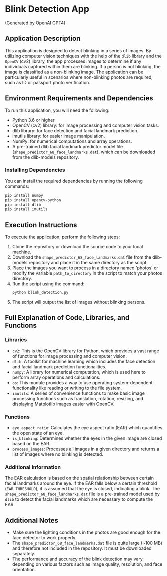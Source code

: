# Blink Detection App

(Generated by OpenAI GPT4)

## Application Description
This application is designed to detect blinking in a series of images. By utilizing computer vision techniques with the help of the `dlib` library and the `OpenCV` (cv2) library, the app processes images to determine if any individuals captured within them are blinking. If a person is not blinking, the image is classified as a non-blinking image. The application can be particularly useful in scenarios where non-blinking photos are required, such as ID or passport photo verification.

## Environment Requirements and Dependencies
To run this application, you will need the following:

- Python 3.6 or higher
- OpenCV (cv2) library: for image processing and computer vision tasks.
- dlib library: for face detection and facial landmark prediction.
- imutils library: for easier image manipulation.
- NumPy: for numerical computations and array operations.
- A pre-trained dlib facial landmark predictor model file (`shape_predictor_68_face_landmarks.dat`), which can be downloaded from the dlib-models repository.

### Installing Dependencies
You can install the required dependencies by running the following commands:
```bash
pip install numpy
pip install opencv-python
pip install dlib
pip install imutils
```

## Execution Instructions
To execute the application, perform the following steps:

1. Clone the repository or download the source code to your local machine.
2. Download the `shape_predictor_68_face_landmarks.dat` file from the dlib-models repository and place it in the same directory as the script.
3. Place the images you want to process in a directory named 'photos' or modify the variable `path_to_directory` in the script to match your photos directory.
4. Run the script using the command:
   ```bash
   python blink_detection.py
   ```
5. The script will output the list of images without blinking persons.

## Full Explanation of Code, Libraries, and Functions

### Libraries
- `cv2`: This is the OpenCV library for Python, which provides a vast range of functions for image processing and computer vision.
- `dlib`: A toolkit for machine learning which includes the face detection and facial landmark prediction functionalities.
- `numpy`: A library for numerical computation, which is used here to perform array operations and calculations.
- `os`: This module provides a way to use operating system-dependent functionality like reading or writing to the file system.
- `imutils`: A series of convenience functions to make basic image processing functions such as translation, rotation, resizing, and displaying Matplotlib images easier with OpenCV.

### Functions
- `eye_aspect_ratio`: Calculates the eye aspect ratio (EAR) which quantifies the open state of an eye.
- `is_blinking`: Determines whether the eyes in the given image are closed based on the EAR.
- `process_images`: Processes all images in a given directory and returns a list of images where no blinking is detected.

### Additional Information
The EAR calculation is based on the spatial relationship between certain facial landmarks around the eye. If the EAR falls below a certain threshold (`EAR_THRESHOLD`), it is assumed that the eye is closed, indicating a blink. The `shape_predictor_68_face_landmarks.dat` file is a pre-trained model used by `dlib` to detect the facial landmarks which are necessary to compute the EAR.

## Additional Notes
- Make sure the lighting conditions in the photos are good enough for the face detector to work properly.
- The `shape_predictor_68_face_landmarks.dat` file is quite large (~100 MB) and therefore not included in the repository. It must be downloaded separately.
- The performance and accuracy of the blink detection may vary depending on various factors such as image quality, resolution, and face orientation.

